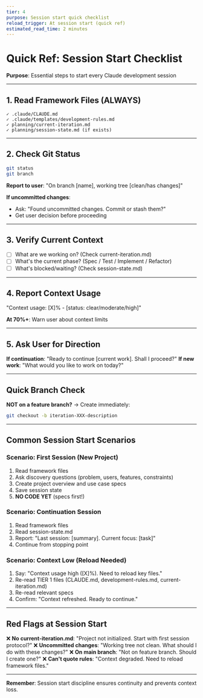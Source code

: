 ```yaml
---
tier: 4
purpose: Session start quick checklist
reload_trigger: At session start (quick ref)
estimated_read_time: 2 minutes
---
```


# Quick Ref: Session Start Checklist

**Purpose**: Essential steps to start every Claude development session

---

## 1. Read Framework Files (ALWAYS)

```
✓ .claude/CLAUDE.md
✓ .claude/templates/development-rules.md
✓ planning/current-iteration.md
✓ planning/session-state.md (if exists)
```

---

## 2. Check Git Status

```bash
git status
git branch
```

**Report to user**: "On branch [name], working tree [clean/has changes]"

**If uncommitted changes**:
- Ask: "Found uncommitted changes. Commit or stash them?"
- Get user decision before proceeding

---

## 3. Verify Current Context

- [ ] What are we working on? (Check current-iteration.md)
- [ ] What's the current phase? (Spec / Test / Implement / Refactor)
- [ ] What's blocked/waiting? (Check session-state.md)

---

## 4. Report Context Usage

"Context usage: [X]% - [status: clear/moderate/high]"

**At 70%+**: Warn user about context limits

---

## 5. Ask User for Direction

**If continuation**: "Ready to continue [current work]. Shall I proceed?"
**If new work**: "What would you like to work on today?"

---

## Quick Branch Check

**NOT on a feature branch?** → Create immediately:
```bash
git checkout -b iteration-XXX-description
```

---

## Common Session Start Scenarios

### Scenario: First Session (New Project)
1. Read framework files
2. Ask discovery questions (problem, users, features, constraints)
3. Create project overview and use case specs
4. Save session state
5. **NO CODE YET** (specs first!)

### Scenario: Continuation Session
1. Read framework files
2. Read session-state.md
3. Report: "Last session: [summary]. Current focus: [task]"
4. Continue from stopping point

### Scenario: Context Low (Reload Needed)
1. Say: "Context usage high ([X]%). Need to reload key files."
2. Re-read TIER 1 files (CLAUDE.md, development-rules.md, current-iteration.md)
3. Re-read relevant specs
4. Confirm: "Context refreshed. Ready to continue."

---

## Red Flags at Session Start

❌ **No current-iteration.md**: "Project not initialized. Start with first session protocol?"
❌ **Uncommitted changes**: "Working tree not clean. What should I do with these changes?"
❌ **On main branch**: "Not on feature branch. Should I create one?"
❌ **Can't quote rules**: "Context degraded. Need to reload framework files."

---

**Remember**: Session start discipline ensures continuity and prevents context loss.